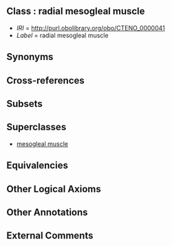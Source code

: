 
## Class : radial mesogleal muscle

 * *IRI* = http://purl.obolibrary.org/obo/CTENO_0000041
 * *Label* = radial mesogleal muscle

## Synonyms


## Cross-references


## Subsets


## Superclasses

 * [mesogleal muscle](../../CTENO/38/CTENO_0000038.md)

## Equivalencies


## Other Logical Axioms


## Other Annotations


## External Comments

